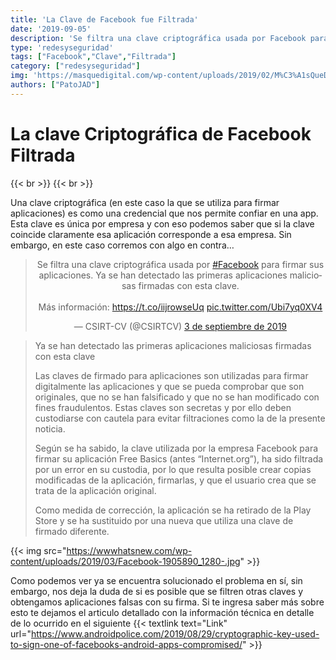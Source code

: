 ```yaml
---
title: 'La Clave de Facebook fue Filtrada'
date: '2019-09-05'
description: 'Se filtra una clave criptográfica usada por Facebook para firmar sus aplicaciones'
type: 'redesyseguridad'
tags: ["Facebook","Clave","Filtrada"]
category: ["redesyseguridad"]
img: 'https://masquedigital.com/wp-content/uploads/2019/02/M%C3%A1sQueDigital-%C2%A1Otra-vez-Facebook-Nueva-filtraci%C3%B3n-de-datos-afectar%C3%ADa-a-m%C3%A1s-de-un-mill%C3%B3n-de-usuarios-IMG.jpg'
authors: ["PatoJAD"]
---
```


# La clave Criptográfica de Facebook Filtrada

{{< br >}}
{{< br >}}

Una clave criptográfica (en este caso la que se utiliza para firmar aplicaciones) es como una credencial que nos permite confiar en una app. Esta clave es única por empresa y con eso podemos saber que si la clave coincide claramente esa aplicación corresponde a esa empresa. Sin embargo, en este caso corremos con algo en contra…

<center><blockquote class="twitter-tweet" data-lang="es" data-theme="dark" data-link-color="#ff8c00"><p lang="es" dir="ltr">Se filtra una clave criptográfica usada por <a href="https://twitter.com/hashtag/Facebook?src=hash&amp;ref_src=twsrc%5Etfw">#Facebook</a> para firmar sus aplicaciones. Ya se han detectado las primeras aplicaciones maliciosas firmadas con esta clave.<br><br>Más información: <a href="https://t.co/iijrowseUq">https://t.co/iijrowseUq</a> <a href="https://t.co/Ubi7yq0XV4">pic.twitter.com/Ubi7yq0XV4</a></p>&mdash; CSIRT-CV (@CSIRTCV) <a href="https://twitter.com/CSIRTCV/status/1168831562194018305?ref_src=twsrc%5Etfw">3 de septiembre de 2019</a></blockquote> <script async src="https://platform.twitter.com/widgets.js" charset="utf-8"></script></center>

>Ya se han detectado las primeras aplicaciones maliciosas firmadas con esta clave
>
>Las claves de firmado para aplicaciones son utilizadas para firmar digitalmente las aplicaciones y que se pueda comprobar que son originales, que no se han falsificado y que no se han modificado con fines fraudulentos. Estas claves son secretas y por ello deben custodiarse con cautela para evitar filtraciones como la de la presente noticia.
>
>Según se ha sabido, la clave utilizada por la empresa Facebook para firmar su aplicación Free Basics (antes “Internet.org”), ha sido filtrada por un error en su custodia, por lo que resulta posible crear copias modificadas de la aplicación, firmarlas, y que el usuario crea que se trata de la aplicación original.
>
>Como medida de corrección, la aplicación se ha retirado de la Play Store y se ha sustituido por una nueva que utiliza una clave de firmado diferente.
>

{{< img src="https://wwwhatsnew.com/wp-content/uploads/2019/03/Facebook-1905890_1280-.jpg" >}}

 

Como podemos ver ya se encuentra solucionado el problema en sí, sin embargo, nos deja la duda de si es posible que se filtren otras claves y obtengamos aplicaciones falsas con su firma. Si te ingresa saber más sobre esto te dejamos el articulo detallado con la información técnica en detalle de lo ocurrido en el siguiente {{< textlink text="Link" url="https://www.androidpolice.com/2019/08/29/cryptographic-key-used-to-sign-one-of-facebooks-android-apps-compromised/" >}}
